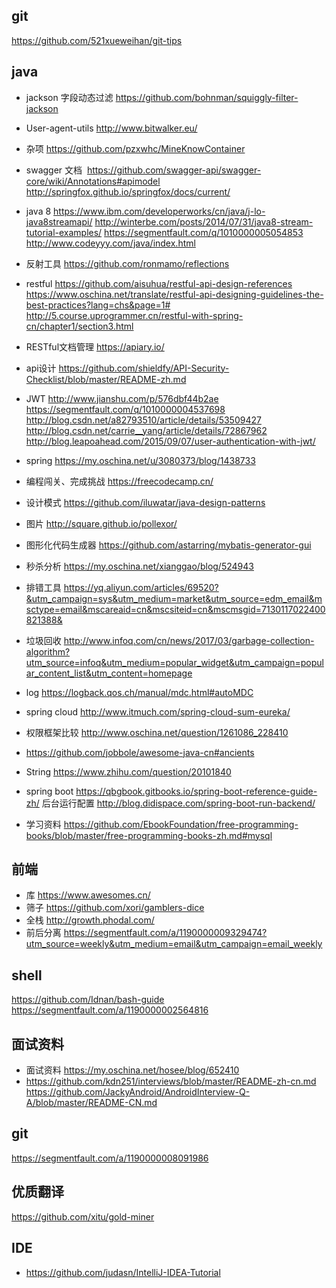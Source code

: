 ## git

https://github.com/521xueweihan/git-tips
## java
+ jackson 字段动态过滤 https://github.com/bohnman/squiggly-filter-jackson
+ User-agent-utils http://www.bitwalker.eu/
+ 杂项 https://github.com/pzxwhc/MineKnowContainer
+ swagger 文档 
  https://github.com/swagger-api/swagger-core/wiki/Annotations#apimodel http://springfox.github.io/springfox/docs/current/
+ java 8 
  https://www.ibm.com/developerworks/cn/java/j-lo-java8streamapi/
  http://winterbe.com/posts/2014/07/31/java8-stream-tutorial-examples/
  https://segmentfault.com/q/1010000005054853
  http://www.codeyyy.com/java/index.html
+ 反射工具 https://github.com/ronmamo/reflections
+ restful 
  https://github.com/aisuhua/restful-api-design-references
  https://www.oschina.net/translate/restful-api-designing-guidelines-the-best-practices?lang=chs&page=1#
  http://5.course.uprogrammer.cn/restful-with-spring-cn/chapter1/section3.html
+ RESTful文档管理 https://apiary.io/ 
+ api设计 https://github.com/shieldfy/API-Security-Checklist/blob/master/README-zh.md
+ JWT 
http://www.jianshu.com/p/576dbf44b2ae
https://segmentfault.com/q/1010000004537698
http://blog.csdn.net/a82793510/article/details/53509427
http://blog.csdn.net/carrie__yang/article/details/72867962
http://blog.leapoahead.com/2015/09/07/user-authentication-with-jwt/

+ spring 
  https://my.oschina.net/u/3080373/blog/1438733

+ 编程闯关、完成挑战 https://freecodecamp.cn/
+ 设计模式 https://github.com/iluwatar/java-design-patterns
+ 图片 http://square.github.io/pollexor/
+ 图形化代码生成器 https://github.com/astarring/mybatis-generator-gui
+ 秒杀分析 https://my.oschina.net/xianggao/blog/524943
+ 排错工具 https://yq.aliyun.com/articles/69520?&utm_campaign=sys&utm_medium=market&utm_source=edm_email&msctype=email&mscareaid=cn&mscsiteid=cn&mscmsgid=7130117022400821388&
+ 垃圾回收 http://www.infoq.com/cn/news/2017/03/garbage-collection-algorithm?utm_source=infoq&utm_medium=popular_widget&utm_campaign=popular_content_list&utm_content=homepage
+ log https://logback.qos.ch/manual/mdc.html#autoMDC
+ spring cloud http://www.itmuch.com/spring-cloud-sum-eureka/
+ 权限框架比较 http://www.oschina.net/question/1261086_228410
+ https://github.com/jobbole/awesome-java-cn#ancients
+ String https://www.zhihu.com/question/20101840
+ spring boot 
  https://qbgbook.gitbooks.io/spring-boot-reference-guide-zh/
  后台运行配置 http://blog.didispace.com/spring-boot-run-backend/
+ 学习资料 https://github.com/EbookFoundation/free-programming-books/blob/master/free-programming-books-zh.md#mysql

## 前端
+ 库 https://www.awesomes.cn/
+ 筛子 https://github.com/xori/gamblers-dice
+ 全栈 http://growth.phodal.com/
+ 前后分离 https://segmentfault.com/a/1190000009329474?utm_source=weekly&utm_medium=email&utm_campaign=email_weekly
## shell 
https://github.com/Idnan/bash-guide
https://segmentfault.com/a/1190000002564816

## 面试资料
+ 面试资料 https://my.oschina.net/hosee/blog/652410
+ https://github.com/kdn251/interviews/blob/master/README-zh-cn.md
https://github.com/JackyAndroid/AndroidInterview-Q-A/blob/master/README-CN.md
## git
https://segmentfault.com/a/1190000008091986

## 优质翻译
https://github.com/xitu/gold-miner

## IDE
+ https://github.com/judasn/IntelliJ-IDEA-Tutorial
